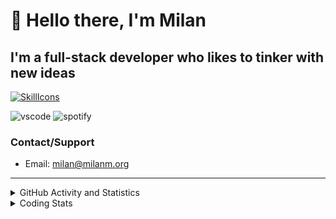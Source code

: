 # 👋 Hello there, I'm Milan
## I'm a full-stack developer who likes to tinker with new ideas
[![SkillIcons](https://skillicons.dev/icons?i=js,ts,nextjs,tailwind,html,go,bash,git,nginx,prisma,kubernetes,docker,linux)](https://skillicons.dev)

![vscode](https://nocache.advaith.workers.dev?url=https://img.shields.io/endpoint?url=https://dev.discordprofiles.me/api/badge/vscode/423203831971708958)
![spotify](https://nocache.advaith.workers.dev?url=https://img.shields.io/endpoint?url=https://dev.discordprofiles.me/api/badge/spotify/423203831971708958)

### Contact/Support

- Email: [milan@milanm.org](mailto:milan@milanm.org)
 
---
 
<details>
  <summary>GitHub Activity and Statistics</summary>
  <img src="/github-metrics.svg" />
</details>
<details>
  <summary>Coding Stats</summary>
  <!--START_SECTION:waka-->

```txt
TypeScript   12 hrs 55 mins  ██████████████████████▒░░   88.71 %
Prisma       48 mins         █▒░░░░░░░░░░░░░░░░░░░░░░░   05.56 %
JSON         21 mins         ▓░░░░░░░░░░░░░░░░░░░░░░░░   02.44 %
Docker       10 mins         ▒░░░░░░░░░░░░░░░░░░░░░░░░   01.22 %
Bash         6 mins          ▒░░░░░░░░░░░░░░░░░░░░░░░░   00.78 %
```

<!--END_SECTION:waka-->
</details>
